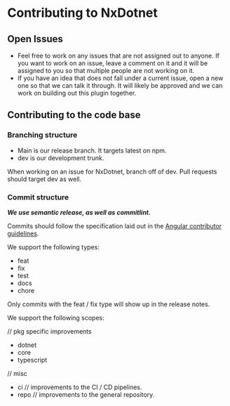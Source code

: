 # Contributing to NxDotnet

## Open Issues

- Feel free to work on any issues that are not assigned out to anyone. If you want to work on an issue, leave a comment on it and it will be assigned to you so that multiple people are not working on it.
- If you have an idea that does not fall under a current issue, open a new one so that we can talk it through. It will likely be approved and we can work on building out this plugin together.

## Contributing to the code base

### Branching structure

- Main is our release branch. It targets latest on npm.
- dev is our development trunk.

When working on an issue for NxDotnet, branch off of dev. Pull requests should target dev as well.

### Commit structure

**_We use semantic release, as well as commitlint._**

Commits should follow the specification laid out in the [Angular contributor guidelines](https://github.com/angular/angular/blob/master/CONTRIBUTING.md#-commit-message-format).

We support the following types:

- feat
- fix
- test
- docs
- chore

Only commits with the feat / fix type will show up in the release notes.

We support the following scopes:

// pkg specific improvements

- dotnet
- core
- typescript

// misc

- ci // improvements to the CI / CD pipelines.
- repo // improvements to the general repository.
